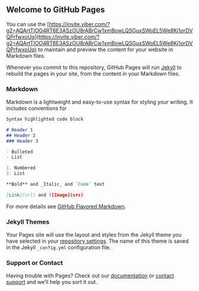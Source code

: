 ## Welcome to GitHub Pages

You can use the [https://invite.viber.com/?g2=AQArtTIOO4RT6E3ASzOU8rABrCw1xmBowLQSGuxSWoEL5We8Ki1orDVQPrfwxoUq](https://invite.viber.com/?g2=AQArtTIOO4RT6E3ASzOU8rABrCw1xmBowLQSGuxSWoEL5We8Ki1orDVQPrfwxoUq) to maintain and preview the content for your website in Markdown files.

Whenever you commit to this repository, GitHub Pages will run [Jekyll](https://jekyllrb.com/) to rebuild the pages in your site, from the content in your Markdown files.

### Markdown

Markdown is a lightweight and easy-to-use syntax for styling your writing. It includes conventions for

```markdown
Syntax highlighted code block

# Header 1
## Header 2
### Header 3

- Bulleted
- List

1. Numbered
2. List

**Bold** and _Italic_ and `Code` text

[Link](url) and ![Image](src)
```

For more details see [GitHub Flavored Markdown](https://guides.github.com/features/mastering-markdown/).

### Jekyll Themes

Your Pages site will use the layout and styles from the Jekyll theme you have selected in your [repository settings](https://github.com/NepseTradingPro/tradings/settings/pages). The name of this theme is saved in the Jekyll `_config.yml` configuration file.

### Support or Contact

Having trouble with Pages? Check out our [documentation](https://docs.github.com/categories/github-pages-basics/) or [contact support](https://support.github.com/contact) and we’ll help you sort it out.
